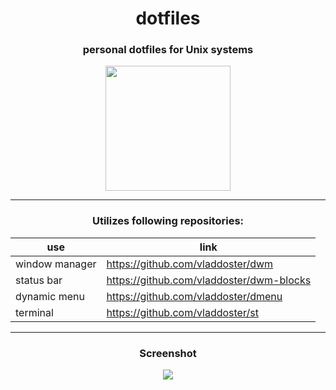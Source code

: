 <div align=center>
  
# dotfiles
### personal dotfiles for Unix systems

<img src="https://github.com/vladdoster/dotfiles/blob/master/.config/assets/arch-user.png?raw=true" data-canonical-src="https://github.com/vladdoster/dotfiles/blob/master/.config/assets/arch-user.png?raw=true" width="200" height="200" />

---
### Utilizes following repositories:

|       use      |                 link                     |
| -------------- | ---------------------------------------- |
| window manager | https://github.com/vladdoster/dwm        |
|   status bar   | https://github.com/vladdoster/dwm-blocks |
|  dynamic menu  | https://github.com/vladdoster/dmenu      |
|    terminal    | https://github.com/vladdoster/st         |

---

### Screenshot

<div align=center>

<img src="https://github.com/vladdoster/dotfiles/blob/master/.config/assets/system_screenshot.png" data-canonical-src="https://github.com/vladdoster/dotfiles/blob/master/.config/assets/system_screenshot.png"/>

</div>
